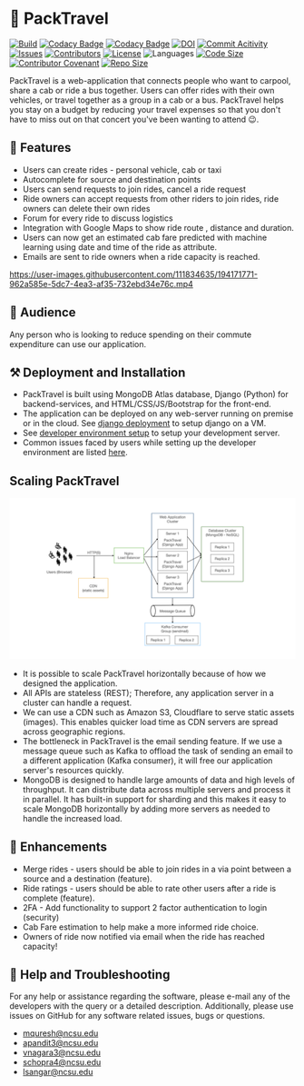 # 🐺 PackTravel
[![Build](https://github.com/VSangarya/PackTravel/actions/workflows/build.yml/badge.svg)](https://github.com/VSangarya/PackTravel/actions/workflows/build.yml)
[![Codacy Badge](https://api.codacy.com/project/badge/Grade/df6694ed8d644df1822a1caa1669e504)](https://app.codacy.com/gh/VSangarya/PackTravel?utm_source=github.com&utm_medium=referral&utm_content=VSangarya/PackTravel&utm_campaign=Badge_Grade_Settings)
[![Codacy Badge](https://app.codacy.com/project/badge/Coverage/df6694ed8d644df1822a1caa1669e504)](https://www.codacy.com/gh/VSangarya/PackTravel/dashboard?utm_source=github.com&utm_medium=referral&utm_content=VSangarya/PackTravel&utm_campaign=Badge_Coverage)
<a href="https://doi.org/10.5281/zenodo.7402572"><img src="https://zenodo.org/badge/DOI/10.5281/zenodo.7402572.svg" alt="DOI"></a>
[![Commit Acitivity](https://img.shields.io/github/commit-activity/w/VSangarya/PackTravel)](https://github.com/VSangarya/PackTravel/pulse)
[![Issues](https://img.shields.io/github/issues/VSangarya/PackTravel?color=red)](https://github.com/VSangarya/PackTravel/issues)
[![Contributors](https://img.shields.io/github/contributors/VSangarya/PackTravel)](https://github.com/VSangarya/PackTravel/graphs/contributors)
[![License](https://img.shields.io/github/license/VSangarya/PackTravel)](LICENSE)
![Languages](https://img.shields.io/github/languages/count/VSangarya/PackTravel)
[![Code Size](https://img.shields.io/github/languages/code-size/VSangarya/PackTravel)](https://github.com/VSangarya/PackTravel/)
[![Contributor Covenant](https://img.shields.io/badge/Contributor%20Covenant-2.1-4baaaa.svg)](CODE-OF-CONDUCT.md)
[![Repo Size](https://img.shields.io/github/repo-size/VSangarya/PackTravel)](https://github.com/VSangarya/PackTravel/)

PackTravel is a web-application that connects people who want to carpool, share a cab or ride a bus together. Users can offer rides with their own vehicles, or travel together as a group in a cab or a bus. PackTravel helps you stay on a budget by reducing your travel expenses so that you don't have to miss out on that concert you've been wanting to attend 😉.

## 💎 Features
*   Users can create rides - personal vehicle, cab or taxi
*   Autocomplete for source and destination points
*   Users can send requests to join rides, cancel a ride request
*   Ride owners can accept requests from other riders to join rides, ride owners can delete their own rides
*   Forum for every ride to discuss logistics
*   Integration with Google Maps to show ride route , distance and duration.
*   Users can now get an estimated cab fare predicted with machine learning using date and time of the ride as attribute.
*   Emails are sent to ride owners when a ride capacity is reached.

https://user-images.githubusercontent.com/111834635/194171771-962a585e-5dc7-4ea3-af35-732ebd34e76c.mp4

## 👥 Audience
Any person who is looking to reduce spending on their commute expenditure can use our application.

## ⚒️ Deployment and Installation
*   PackTravel is built using MongoDB Atlas database, Django (Python) for backend-services, and HTML/CSS/JS/Bootstrap for the front-end.
*   The application can be deployed on any web-server running on premise or in the cloud. See [django deployment](https://docs.djangoproject.com/en/4.1/howto/deployment/) to setup django on a VM.
*   See [developer environment setup](INSTALL.md#--developer-environment-setup) to setup your development server.
*   Common issues faced by users while setting up the developer environment are listed [here](INSTALL.md#debugging).

## Scaling PackTravel
![Scale PackTravel](images/scale-PackTravel.png "Scale PackTravel")
*   It is possible to scale PackTravel horizontally because of how we designed the application.
*   All APIs are stateless (REST); Therefore, any application server in a cluster can handle a request.
*   We can use a CDN such as Amazon S3, Cloudflare to serve static assets (images). This enables quicker load time as CDN servers are spread across geographic regions.
*   The bottleneck in PackTravel is the email sending feature. If we use a message queue such as Kafka to offload the task of sending an email to a different application (Kafka consumer), it will free our application server's resources quickly.
*   MongoDB is designed to handle large amounts of data and high levels of throughput. It can distribute data across multiple servers and process it in parallel. It has built-in support for sharding and this makes it easy to scale MongoDB horizontally by adding more servers as needed to handle the increased load.

## 🎯 Enhancements
*   Merge rides - users should be able to join rides in a via point between a source and a destination (feature). 
*   Ride ratings - users should be able to rate other users after a ride is complete (feature).
*   2FA - Add functionality to support 2 factor authentication to login (security)
*   Cab Fare estimation to help make a more informed ride choice.
*   Owners of ride now notified via email when the ride has reached capacity!

## 📨 Help and Troubleshooting
For any help or assistance regarding the software, please e-mail any of the developers with the query or a detailed description. Additionally, please use issues on GitHub for any software related issues, bugs or questions.
*   mquresh@ncsu.edu
*   apandit3@ncsu.edu
*   vnagara3@ncsu.edu
*   schopra4@ncsu.edu
*   lsangar@ncsu.edu
